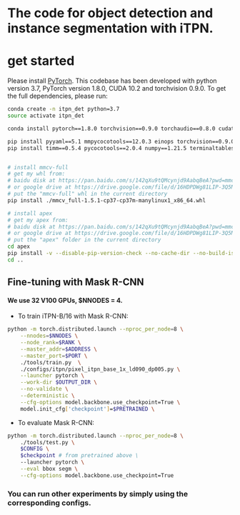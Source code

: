 # The code for object detection and instance segmentation with iTPN.

# get started

Please install [PyTorch](https://pytorch.org/). This codebase has been developed with python version 3.7, PyTorch version 1.8.0, CUDA 10.2 and torchvision 0.9.0. To get the full dependencies, please run:

```bash
conda create -n itpn_det python=3.7
source activate itpn_det

conda install pytorch==1.8.0 torchvision==0.9.0 torchaudio==0.8.0 cudatoolkit=10.2 -c pytorch

pip install pyyaml==5.1 mmpycocotools==12.0.3 einops torchvision==0.9.0 cython==0.29.28 
pip install timm==0.5.4 pycocotools==2.0.4 numpy==1.21.5 terminaltables==3.1.10 six==1.16.0


# install mmcv-full
# get my whl from:
# baidu disk at https://pan.baidu.com/s/142qXu9tQMcynjd9AabqBeA?pwd=mmcv password:mmcv
# or google drive at https://drive.google.com/file/d/16HDPDWg81LIP-3Q5MBy3XC7afjhA7dU6/view?usp=sharing
# put the "mmcv-full" whl in the current directory
pip install ./mmcv_full-1.5.1-cp37-cp37m-manylinux1_x86_64.whl

# install apex
# get my apex from:
# baidu disk at https://pan.baidu.com/s/142qXu9tQMcynjd9AabqBeA?pwd=mmcv password:mmcv
# or google drive at https://drive.google.com/file/d/16HDPDWg81LIP-3Q5MBy3XC7afjhA7dU6/view?usp=sharing
# put the "apex" folder in the current directory
cd apex
pip install -v --disable-pip-version-check --no-cache-dir --no-build-isolation --global-option="--cpp_ext" --global-option="--cuda_ext" ./
cd ..

```

## Fine-tuning with Mask R-CNN
#### We use 32 V100 GPUs, $NNODES = 4.

- To train iTPN-B/16 with Mask R-CNN:
```bash
python -m torch.distributed.launch --nproc_per_node=8 \
    --nnodes=$NNODES \
    --node_rank=$RANK \
    --master_addr=$ADDRESS \
    --master_port=$PORT \
    ./tools/train.py  \
    ./configs/itpn/pixel_itpn_base_1x_ld090_dp005.py \
    --launcher pytorch \
    --work-dir $OUTPUT_DIR \
    --no-validate \
    --deterministic \
    --cfg-options model.backbone.use_checkpoint=True \
    model.init_cfg['checkpoint']=$PRETRAINED \
```

- To evaluate Mask R-CNN:
```bash
python -m torch.distributed.launch --nproc_per_node=8 \
    ./tools/test.py \
    $CONFIG \
    $checkpoint # from pretrained above \
    --launcher pytorch \
    --eval bbox segm \
    --cfg-options model.backbone.use_checkpoint=True
```


### You can run other experiments by simply using the corresponding configs.

